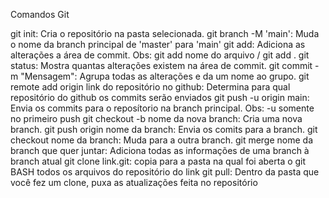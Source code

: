 Comandos Git

git init: Cria o repositório na pasta selecionada.
git branch -M 'main': Muda o nome da branch principal de 'master' para 'main'
git add: Adiciona as alterações a área de commit. Obs: git add nome do arquivo / git add .
git status: Mostra quantas alterações existem na área de commit.
git commit -m "Mensagem": Agrupa todas as alterações e da um nome ao grupo.
git remote add origin link do repositório no github: Determina para qual repositório do github os commits serão enviados
git push -u origin main: Envia os commits para o reposítorio na branch principal. Obs: -u somente no primeiro push
git checkout -b nome da nova branch: Cria uma nova branch.
git push origin nome da branch: Envia os comits para a branch.
git checkout nome da branch: Muda para a outra branch.
git merge nome da branch que quer juntar: Adiciona todas as informações de uma branch à branch atual
git clone link.git: copia para a pasta na qual foi aberta o git BASH todos os arquivos do repositório do link
git pull: Dentro da pasta que você fez um clone, puxa as atualizações feita no repositório